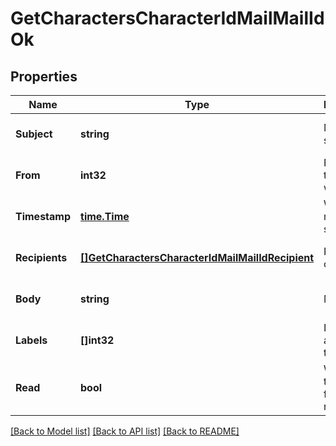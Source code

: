 # GetCharactersCharacterIdMailMailIdOk

## Properties
Name | Type | Description | Notes
------------ | ------------- | ------------- | -------------
**Subject** | **string** | Mail subject | [optional] [default to null]
**From** | **int32** | From whom the mail was sent | [optional] [default to null]
**Timestamp** | [**time.Time**](time.Time.md) | When the mail was sent | [optional] [default to null]
**Recipients** | [**[]GetCharactersCharacterIdMailMailIdRecipient**](get_characters_character_id_mail_mail_id_recipient.md) | Recipients of the mail | [optional] [default to null]
**Body** | **string** | Mail&#39;s body | [optional] [default to null]
**Labels** | **[]int32** | Labels attached to the mail | [optional] [default to null]
**Read** | **bool** | Whether the mail is flagged as read | [optional] [default to null]

[[Back to Model list]](../README.md#documentation-for-models) [[Back to API list]](../README.md#documentation-for-api-endpoints) [[Back to README]](../README.md)


